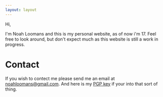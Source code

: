 ```yaml
---
layout: layout
---
```

Hi,

I'm Noah Loomans and this is my personal website, as of now i'm 17. Feel free
to look around, but don't expect much as this website is still a work in
progress.

# Contact
If you wish to contect me please send me an email at
[noahloomans@gmail.com](mailto:noahloomans@gmail.com). And here is my
[PGP key](https://pgp.mit.edu/pks/lookup?op=get&search=0x8B2375F3B367DF6D) if
your into that sort of thing.
